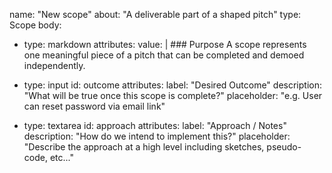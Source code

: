 name: "New scope"
about: "A deliverable part of a shaped pitch"
type: Scope
body:
  - type: markdown
    attributes:
      value: |
        ### Purpose
        A scope represents one meaningful piece of a pitch that can be completed and demoed independently.

  - type: input
    id: outcome
    attributes:
      label: "Desired Outcome"
      description: "What will be true once this scope is complete?"
      placeholder: "e.g. User can reset password via email link"

  - type: textarea
    id: approach
    attributes:
      label: "Approach / Notes"
      description: "How do we intend to implement this?"
      placeholder: "Describe the approach at a high level including sketches, pseudo-code, etc..."
